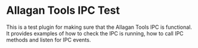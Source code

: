 # Allagan Tools IPC Test

This is a test plugin for making sure that the Allagan Tools IPC is functional. It provides examples of how to check the IPC is running, how to call IPC methods and listen for IPC events.
